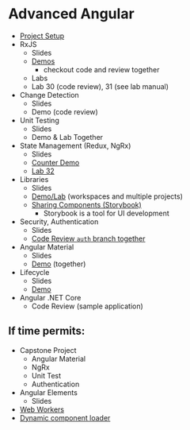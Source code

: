 # Advanced Angular

- [Project Setup](./ProjectSetup.md)
- RxJS
  - Slides
  - [Demos](./RxJS.md)
    - checkout code and review together
  - Labs
  - Lab 30 (code review), 31 (see lab manual)
- Change Detection
  - Slides
  - Demo (code review)
- Unit Testing
  - Slides
  - Demo & Lab Together
- State Management (Redux, NgRx)
  - Slides
  - [Counter Demo](./NgRxCounter.md)
  - [Lab 32](./NgRxLabs.md)
- Libraries
  - Slides
  - [Demo/Lab](./Libraries.md) (workspaces and multiple projects)
  - [Sharing Components (Storybook)](https://storybook.js.org/docs/angular/get-started/introduction)
    - Storybook is a tool for UI development
- Security, Authentication
  - Slides
  - [Code Review `auth` branch together](,/../Authentication.md)
- Angular Material
  - Slides
  - [Demo](./Material.md) (together)
  <!-- - [CDK Demos](./CDK.md) -->
- Lifecycle
  - Slides
  - [Demo](./LifecycleHooks.md)
- Angular .NET Core
  - Code Review (sample application)

<!-- - Internationalization (i18n)
- Web Sockets -->

## If time permits:

- Capstone Project
  - Angular Material
  - NgRx
  - Unit Test
  - Authentication
- Angular Elements
  - Slides
- [Web Workers](https://angular.io/guide/web-worker)
- [Dynamic component loader](https://angular.io/guide/dynamic-component-loader)
